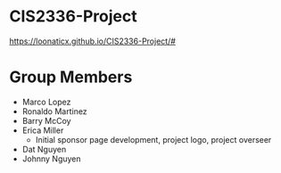 # CIS2336-Project
https://loonaticx.github.io/CIS2336-Project/#


# Group Members
- Marco Lopez
- Ronaldo Martinez
- Barry McCoy
- Erica Miller
  - Initial sponsor page development, project logo, project overseer
- Dat Nguyen
- Johnny Nguyen



